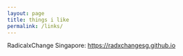 ```yaml
---
layout: page
title: things i like
permalink: /links/
---
```


RadicalxChange Singapore: https://radxchangesg.github.io
